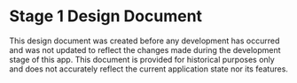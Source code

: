 # Stage 1 Design Document

This design document was created before any development has occurred and was not updated to reflect the changes made during the development stage of this app. This document is provided for historical purposes only and does not accurately reflect the current application state nor its features.

